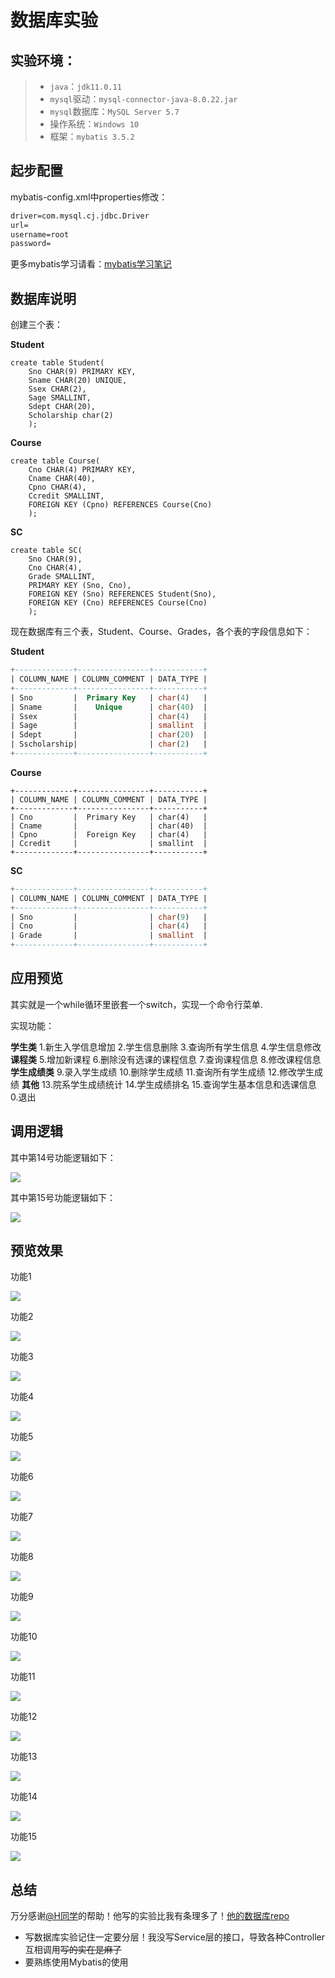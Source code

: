 # 数据库实验

## 实验环境：

> * `java`：`jdk11.0.11`
> * `mysql`驱动：`mysql-connector-java-8.0.22.jar`
> * `mysql`数据库：`MySQL Server 5.7`
> * 操作系统：`Windows 10`
> * 框架：`mybatis 3.5.2`

## 起步配置

mybatis-config.xml中properties修改：

```XML
driver=com.mysql.cj.jdbc.Driver
url=
username=root
password=
```

更多mybatis学习请看：[mybatis学习笔记](https://github.com/ferapontqiezi/DataBaseEx/blob/master/mybatis.pdf)

## 数据库说明

创建三个表：

**Student**

```mysql
create table Student(
    Sno CHAR(9) PRIMARY KEY,
    Sname CHAR(20) UNIQUE,
    Ssex CHAR(2),
    Sage SMALLINT,
    Sdept CHAR(20),
    Scholarship char(2)
    );

```

**Course**

```mysql
create table Course(
    Cno CHAR(4) PRIMARY KEY,
    Cname CHAR(40),
    Cpno CHAR(4),
    Ccredit SMALLINT,
    FOREIGN KEY (Cpno) REFERENCES Course(Cno)
    );
```

**SC**

```mysql
create table SC(
    Sno CHAR(9),
    Cno CHAR(4),
    Grade SMALLINT,
    PRIMARY KEY (Sno, Cno),
    FOREIGN KEY (Sno) REFERENCES Student(Sno),
    FOREIGN KEY (Cno) REFERENCES Course(Cno)
    );
```

现在数据库有三个表，Student、Course、Grades，各个表的字段信息如下：

**Student**

~~~sql
+-------------+----------------+-----------+
| COLUMN_NAME | COLUMN_COMMENT | DATA_TYPE |
+-------------+----------------+-----------+
| Sno         |  Primary Key   | char(4)   |
| Sname       |    Unique      | char(40)  |
| Ssex        |                | char(4)   |
| Sage        |                | smallint  |
| Sdept       |                | char(20)  |
| Sscholarship|                | char(2)   |
+-------------+----------------+-----------+
~~~

**Course**

~~~mysql
+-------------+----------------+-----------+
| COLUMN_NAME | COLUMN_COMMENT | DATA_TYPE |
+-------------+----------------+-----------+
| Cno         |  Primary Key   | char(4)   |
| Cname       |                | char(40)  |
| Cpno        |  Foreign Key   | char(4)   |
| Ccredit     |                | smallint  |
+-------------+----------------+-----------+
~~~

**SC**

~~~sql
+-------------+----------------+-----------+
| COLUMN_NAME | COLUMN_COMMENT | DATA_TYPE |
+-------------+----------------+-----------+
| Sno         |                | char(9)   |
| Cno         |                | char(4)   |
| Grade       |                | smallint  |
+-------------+----------------+-----------+
~~~

## 应用预览

其实就是一个while循环里嵌套一个switch，实现一个命令行菜单.

实现功能：

**学生类**
1.新生入学信息增加  2.学生信息删除  3.查询所有学生信息  4.学生信息修改
**课程类**
5.增加新课程  6.删除没有选课的课程信息  7.查询课程信息  8.修改课程信息
**学生成绩类**
9.录入学生成绩  10.删除学生成绩  11.查询所有学生成绩  12.修改学生成绩
**其他**
13.院系学生成绩统计  14.学生成绩排名  15.查询学生基本信息和选课信息  0.退出

## 调用逻辑

其中第14号功能逻辑如下：

![](README/TotalController_getRankBySdept.png)

其中第15号功能逻辑如下：

![](README/TotalController_getImformationBySno.png)

## 预览效果

功能1

![](README/1.png)

功能2

![](README/2.png)

功能3

![](README/3.png)

功能4

![](README/4.png)

功能5

![](README/5.png)

功能6

![](README/6.png)

功能7

![](README/7.png)

功能8

![](README/8.png)

功能9

![](README/9.png)

功能10

![](README/10.png)

功能11

![](README/11.png)

功能12

![](README/12.png)

功能13

![](README/13.png)

功能14

![](README/14.png)

功能15

![](README/15.png)

## 总结

万分感谢[@H同学](https://github.com/AHawkeye)的帮助！他写的实验比我有条理多了！[他的数据库repo](https://github.com/AHawkeye/DataBaseLab)

- 写数据库实验记住一定要分层！我没写Service层的接口，导致各种Controller互相调用~~写的实在是麻了~~
- 要熟练使用Mybatis的使用

